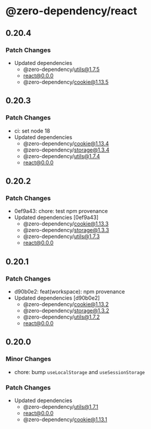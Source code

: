 # @zero-dependency/react

## 0.20.4

### Patch Changes

- Updated dependencies
  - @zero-dependency/utils@1.7.5
  - react@0.0.0
  - @zero-dependency/cookie@1.13.5

## 0.20.3

### Patch Changes

- ci: set node 18
- Updated dependencies
  - @zero-dependency/cookie@1.13.4
  - @zero-dependency/storage@1.3.4
  - @zero-dependency/utils@1.7.4
  - react@0.0.0

## 0.20.2

### Patch Changes

- 0ef9a43: chore: test npm provenance
- Updated dependencies [0ef9a43]
  - @zero-dependency/cookie@1.13.3
  - @zero-dependency/storage@1.3.3
  - @zero-dependency/utils@1.7.3
  - react@0.0.0

## 0.20.1

### Patch Changes

- d90b0e2: feat(workspace): npm provenance
- Updated dependencies [d90b0e2]
  - @zero-dependency/cookie@1.13.2
  - @zero-dependency/storage@1.3.2
  - @zero-dependency/utils@1.7.2
  - react@0.0.0

## 0.20.0

### Minor Changes

- chore: bump `useLocalStorage` and `useSessionStorage`

### Patch Changes

- Updated dependencies
  - @zero-dependency/utils@1.7.1
  - react@0.0.0
  - @zero-dependency/cookie@1.13.1
